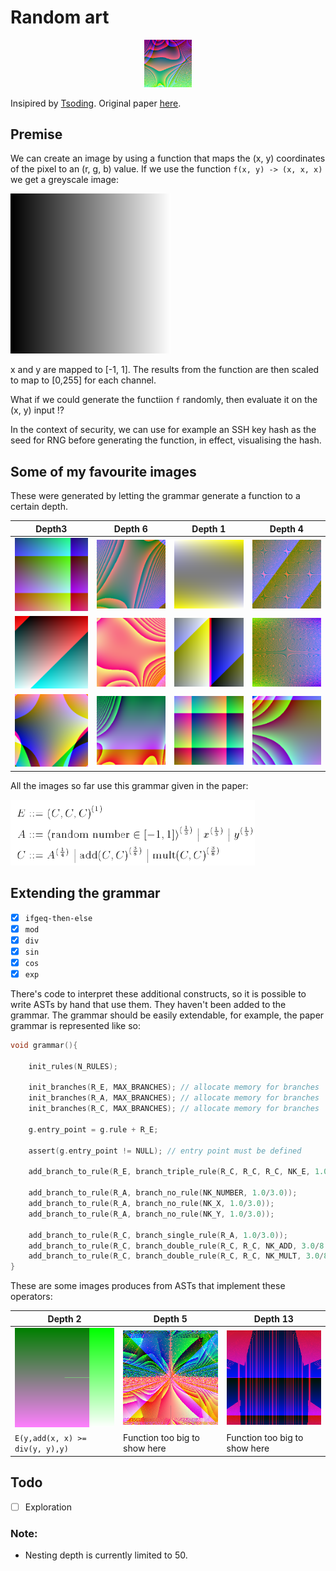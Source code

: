 # Random art

<p align="center" width="100%">
    <img width="15%" src="images/logo.png">

Insipired by [Tsoding](https://www.youtube.com/watch?v=3D_h2RE0o0E).
Original paper [here](http://users.ece.cmu.edu/~adrian/projects/validation/validation.pdf).

## Premise

We can create an image by using a function that maps the (x, y) coordinates of the pixel to an (r, g, b) value. If we use the function `f(x, y) -> (x, x, x)` we get a greyscale image:

![greyscale](images/greyscale.png)

x and y are mapped to [-1, 1]. The results from the function are then scaled to map to [0,255] for each channel.

What if we could generate the functiion `f` randomly, then evaluate it on the (x, y) input !?

In the context of security, we can use for example an SSH key hash as the seed for RNG before generating the function, in effect, visualising the hash. 

## Some of my favourite images

These were generated by letting the grammar generate a function to a certain depth.

| Depth3 | Depth 6 | Depth 1 | Depth 4 |
|--------|--------|-------|-------|
| ![1](images/31.png) | ![2](images/61.png) | ![3](images/11.png) | ![41](images/41.png) |
| ![1](images/32.png) | ![2](images/62.png) | ![3](images/12.png) | ![42](images/42.png) |
| ![1](images/33.png) | ![2](images/63.png) | ![3](images/13.png) | ![43](images/43.png) |


All the images so far use this grammar given in the paper:

![g](images/grammar.png)

## Extending the grammar

- [x] `ifgeq-then-else`
- [x] `mod`
- [x] `div`
- [x] `sin`
- [x] `cos`
- [x] `exp`

There's code to interpret these additional constructs, so it is possible to write ASTs by hand that use them. They haven't been added to the grammar. The grammar should be easily extendable, for example, the paper grammar is represented like so:

```C
void grammar(){

    init_rules(N_RULES);

    init_branches(R_E, MAX_BRANCHES); // allocate memory for branches
    init_branches(R_A, MAX_BRANCHES); // allocate memory for branches
    init_branches(R_C, MAX_BRANCHES); // allocate memory for branches

    g.entry_point = g.rule + R_E;

    assert(g.entry_point != NULL); // entry point must be defined

    add_branch_to_rule(R_E, branch_triple_rule(R_C, R_C, R_C, NK_E, 1.0));

    add_branch_to_rule(R_A, branch_no_rule(NK_NUMBER, 1.0/3.0));
    add_branch_to_rule(R_A, branch_no_rule(NK_X, 1.0/3.0));
    add_branch_to_rule(R_A, branch_no_rule(NK_Y, 1.0/3.0));

    add_branch_to_rule(R_C, branch_single_rule(R_A, 1.0/3.0));
    add_branch_to_rule(R_C, branch_double_rule(R_C, R_C, NK_ADD, 3.0/8.0));
    add_branch_to_rule(R_C, branch_double_rule(R_C, R_C, NK_MULT, 3.0/8.0));
}
```

These are some images produces from ASTs that implement these operators:

| Depth 2 | Depth 5 | Depth 13 |
|--------|--------|-------|
| ![c2](images/c2.png) | ![c5](images/c5.png) | ![c41](images/c41.png) |
| `E(y,add(x, x) >= div(y, y),y)` | Function too big to show here | Function too big to show here |

## Todo
- [ ] Exploration

### Note: 
- Nesting depth is currently limited to 50. 
